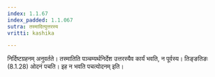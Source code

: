 ```yaml
---
index: 1.1.67
index_padded: 1.1.067
sutra: तस्मादित्युत्तरस्य
vritti: kashika

---
```

निर्दिष्टग्रहनम् अनुवर्तते। तस्मातिति पञ्चम्यर्थनिर्देश उत्तरस्यैव कार्यं भवति, न पूर्वस्य। तिङ्ङतिङः (8.1.28) ओदनं पचति। इह न भवति पचत्योदनम् इति।